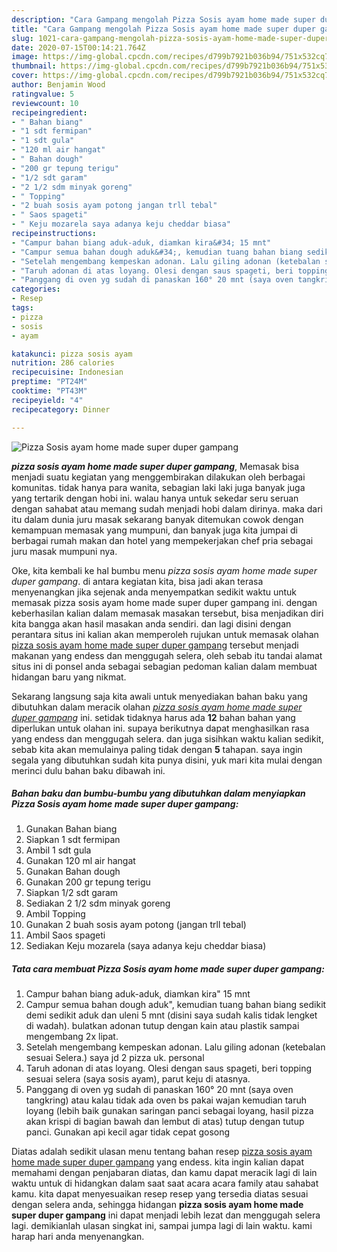 ```yaml
---
description: "Cara Gampang mengolah Pizza Sosis ayam home made super duper gampang yang mudah"
title: "Cara Gampang mengolah Pizza Sosis ayam home made super duper gampang yang mudah"
slug: 1021-cara-gampang-mengolah-pizza-sosis-ayam-home-made-super-duper-gampang-yang-mudah
date: 2020-07-15T00:14:21.764Z
image: https://img-global.cpcdn.com/recipes/d799b7921b036b94/751x532cq70/pizza-sosis-ayam-home-made-super-duper-gampang-foto-resep-utama.jpg
thumbnail: https://img-global.cpcdn.com/recipes/d799b7921b036b94/751x532cq70/pizza-sosis-ayam-home-made-super-duper-gampang-foto-resep-utama.jpg
cover: https://img-global.cpcdn.com/recipes/d799b7921b036b94/751x532cq70/pizza-sosis-ayam-home-made-super-duper-gampang-foto-resep-utama.jpg
author: Benjamin Wood
ratingvalue: 5
reviewcount: 10
recipeingredient:
- " Bahan biang"
- "1 sdt fermipan"
- "1 sdt gula"
- "120 ml air hangat"
- " Bahan dough"
- "200 gr tepung terigu"
- "1/2 sdt garam"
- "2 1/2 sdm minyak goreng"
- " Topping"
- "2 buah sosis ayam potong jangan trll tebal"
- " Saos spageti"
- " Keju mozarela saya adanya keju cheddar biasa"
recipeinstructions:
- "Campur bahan biang aduk-aduk, diamkan kira&#34; 15 mnt"
- "Campur semua bahan dough aduk&#34;, kemudian tuang bahan biang sedikit demi sedikit aduk dan uleni 5 mnt (disini saya sudah kalis tidak lengket di wadah). bulatkan adonan tutup dengan kain atau plastik sampai mengembang 2x lipat."
- "Setelah mengembang kempeskan adonan. Lalu giling adonan (ketebalan sesuai Selera.) saya jd 2 pizza uk. personal"
- "Taruh adonan di atas loyang. Olesi dengan saus spageti, beri topping sesuai selera (saya sosis ayam), parut keju di atasnya."
- "Panggang di oven yg sudah di panaskan 160° 20 mnt (saya oven tangkring) atau kalau tidak ada oven bs pakai wajan kemudian taruh loyang (lebih baik gunakan saringan panci sebagai loyang, hasil pizza akan krispi di bagian bawah dan lembut di atas) tutup dengan tutup panci. Gunakan api kecil agar tidak cepat gosong"
categories:
- Resep
tags:
- pizza
- sosis
- ayam

katakunci: pizza sosis ayam 
nutrition: 286 calories
recipecuisine: Indonesian
preptime: "PT24M"
cooktime: "PT43M"
recipeyield: "4"
recipecategory: Dinner

---
```



![Pizza Sosis ayam home made super duper gampang](https://img-global.cpcdn.com/recipes/d799b7921b036b94/751x532cq70/pizza-sosis-ayam-home-made-super-duper-gampang-foto-resep-utama.jpg)

<b><i>pizza sosis ayam home made super duper gampang</i></b>, Memasak bisa menjadi suatu kegiatan yang menggembirakan dilakukan oleh berbagai komunitas. tidak hanya para wanita, sebagian laki laki juga banyak juga yang tertarik dengan hobi ini. walau hanya untuk sekedar seru seruan dengan sahabat atau memang sudah menjadi hobi dalam dirinya. maka dari itu dalam dunia juru masak sekarang banyak ditemukan cowok dengan kemampuan memasak yang mumpuni, dan banyak juga kita jumpai di berbagai rumah makan dan hotel yang mempekerjakan chef pria sebagai juru masak mumpuni nya.

Oke, kita kembali ke hal bumbu menu <i>pizza sosis ayam home made super duper gampang</i>. di antara kegiatan kita, bisa jadi akan terasa menyenangkan jika sejenak anda menyempatkan sedikit waktu untuk memasak pizza sosis ayam home made super duper gampang ini. dengan keberhasilan kalian dalam memasak masakan tersebut, bisa menjadikan diri kita bangga akan hasil masakan anda sendiri. dan lagi disini dengan perantara situs ini kalian akan memperoleh rujukan untuk memasak olahan <u>pizza sosis ayam home made super duper gampang</u> tersebut menjadi makanan yang endess dan menggugah selera, oleh sebab itu tandai alamat situs ini di ponsel anda sebagai sebagian pedoman kalian dalam membuat hidangan baru yang nikmat.




Sekarang langsung saja kita awali untuk menyediakan bahan baku yang dibutuhkan dalam meracik olahan <u><i>pizza sosis ayam home made super duper gampang</i></u> ini. setidak tidaknya harus ada <b>12</b> bahan bahan yang diperlukan untuk olahan ini. supaya berikutnya dapat menghasilkan rasa yang endess dan menggugah selera. dan juga sisihkan waktu kalian sedikit, sebab kita akan memulainya paling tidak dengan <b>5</b> tahapan. saya ingin segala yang dibutuhkan sudah kita punya disini, yuk mari kita mulai dengan merinci dulu bahan baku dibawah ini.

<!--inarticleads1-->

##### Bahan baku dan bumbu-bumbu yang dibutuhkan dalam menyiapkan Pizza Sosis ayam home made super duper gampang:

1. Gunakan  Bahan biang
1. Siapkan 1 sdt fermipan
1. Ambil 1 sdt gula
1. Gunakan 120 ml air hangat
1. Gunakan  Bahan dough
1. Gunakan 200 gr tepung terigu
1. Siapkan 1/2 sdt garam
1. Sediakan 2 1/2 sdm minyak goreng
1. Ambil  Topping
1. Gunakan 2 buah sosis ayam potong (jangan trll tebal)
1. Ambil  Saos spageti
1. Sediakan  Keju mozarela (saya adanya keju cheddar biasa)




<!--inarticleads2-->

##### Tata cara membuat Pizza Sosis ayam home made super duper gampang:

1. Campur bahan biang aduk-aduk, diamkan kira&#34; 15 mnt
1. Campur semua bahan dough aduk&#34;, kemudian tuang bahan biang sedikit demi sedikit aduk dan uleni 5 mnt (disini saya sudah kalis tidak lengket di wadah). bulatkan adonan tutup dengan kain atau plastik sampai mengembang 2x lipat.
1. Setelah mengembang kempeskan adonan. Lalu giling adonan (ketebalan sesuai Selera.) saya jd 2 pizza uk. personal
1. Taruh adonan di atas loyang. Olesi dengan saus spageti, beri topping sesuai selera (saya sosis ayam), parut keju di atasnya.
1. Panggang di oven yg sudah di panaskan 160° 20 mnt (saya oven tangkring) atau kalau tidak ada oven bs pakai wajan kemudian taruh loyang (lebih baik gunakan saringan panci sebagai loyang, hasil pizza akan krispi di bagian bawah dan lembut di atas) tutup dengan tutup panci. Gunakan api kecil agar tidak cepat gosong




Diatas adalah sedikit ulasan menu tentang bahan resep <u>pizza sosis ayam home made super duper gampang</u> yang endess. kita ingin kalian dapat memahami dengan penjabaran diatas, dan kamu dapat meracik lagi di lain waktu untuk di hidangkan dalam saat saat acara acara family atau sahabat kamu. kita dapat menyesuaikan resep resep yang tersedia diatas sesuai dengan selera anda, sehingga hidangan <b>pizza sosis ayam home made super duper gampang</b> ini dapat menjadi lebih lezat dan menggugah selera lagi. demikianlah ulasan singkat ini, sampai jumpa lagi di lain waktu. kami harap hari anda menyenangkan.
